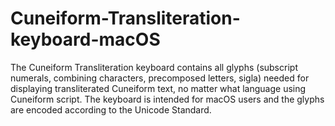 # Cuneiform-Transliteration-keyboard-macOS
The Cuneiform Transliteration keyboard contains all glyphs (subscript numerals, combining characters, precomposed letters, sigla) needed for displaying transliterated Cuneiform text, no matter what language using Cuneiform script. The keyboard is intended for macOS users and the glyphs are encoded according to the Unicode Standard.
